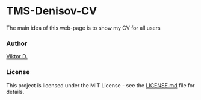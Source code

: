 # TMS-Denisov-CV
The main idea of this web-page is to show my CV for all users


### Author
[Viktor D.](https://admiring-northcutt-353fff.netlify.app)
### License
This project is licensed under the MIT License - see the [LICENSE.md](https://github.com/llmurd0kll/TMS-Denisov-CV/blob/master/LICENSE) file for details.
